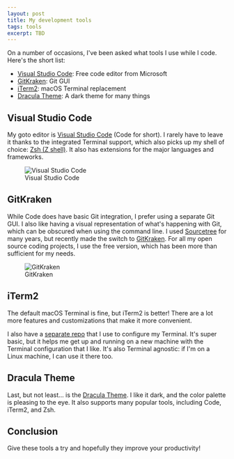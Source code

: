 ```yaml
---
layout: post
title: My development tools
tags: tools
excerpt: TBD
---
```


On a number of occasions, I've been asked what tools I use while I code. Here's the short list:

* [Visual Studio Code](https://code.visualstudio.com/): Free code editor from Microsoft
* [GitKraken](https://www.gitkraken.com/): Git GUI
* [iTerm2](https://www.iterm2.com/): macOS Terminal replacement
* [Dracula Theme](https://draculatheme.com/): A dark theme for many things

## Visual Studio Code

My goto editor is [Visual Studio Code](https://code.visualstudio.com/) (Code for short). I rarely have to leave it thanks to the integrated Terminal support, which also picks up my shell of choice: [Zsh (Z shell)](https://en.wikipedia.org/wiki/Z_shell). It also has extensions for the major languages and frameworks.

<figure class="figure">
  <img class="figure-img img-fluid border rounded" src="https://media.githubusercontent.com/media/drejkim/drejkim.github.io/master/assets/img/tools/visual-studio-code.png" alt="Visual Studio Code">
  <figcaption class="figure-caption text-center">Visual Studio Code</figcaption>
</figure>

## GitKraken

While Code does have basic Git integration, I prefer using a separate Git GUI. I also like having a visual representation of what's happening with Git, which can be obscured when using the command line. I used [Sourcetree](https://www.sourcetreeapp.com/) for many years, but recently made the switch to [GitKraken](https://www.gitkraken.com/). For all my open source coding projects, I use the free version, which has been more than sufficient for my needs.

<figure class="figure">
  <img class="figure-img img-fluid border rounded" src="https://media.githubusercontent.com/media/drejkim/drejkim.github.io/master/assets/img/tools/gitkraken.png" alt="GitKraken">
  <figcaption class="figure-caption text-center">GitKraken</figcaption>
</figure>

## iTerm2

The default macOS Terminal is fine, but iTerm2 is better! There are a lot more features and customizations that make it more convenient.

I also have a [separate repo](https://github.com/drejkim/terminal-environment) that I use to configure my Terminal. It's super basic, but it helps me get up and running on a new machine with the Terminal configuration that I like. It's also Terminal agnostic: if I'm on a Linux machine, I can use it there too.

## Dracula Theme

Last, but not least... is the [Dracula Theme](https://draculatheme.com/). I like it dark, and the color palette is pleasing to the eye. It also supports many popular tools, including Code, iTerm2, and Zsh.

## Conclusion

Give these tools a try and hopefully they improve your productivity!